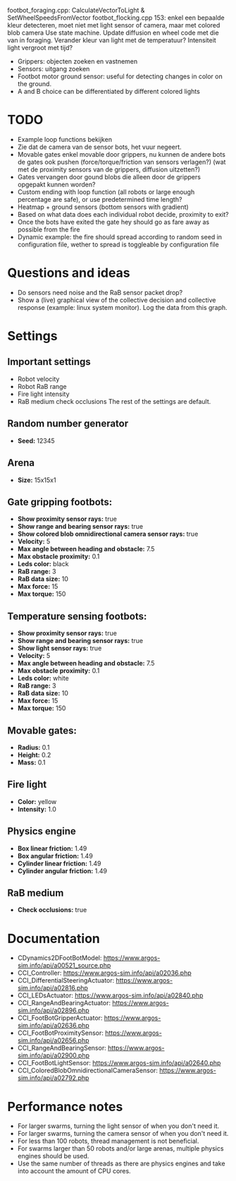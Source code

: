 footbot_foraging.cpp: CalculateVectorToLight & SetWheelSpeedsFromVector
footbot_flocking.cpp 153: enkel een bepaalde kleur detecteren, moet niet met light sensor of camera, maar met colored blob camera
Use state machine.
Update diffusion en wheel code met die van in foraging.
Verander kleur van light met de temperatuur? Intensiteit light vergroot met tijd?

- Grippers: objecten zoeken en vastnemen
- Sensors: uitgang zoeken
- Footbot motor ground sensor: useful for detecting changes in color on the ground.
- A and B choice can be differentiated by different colored lights

# TODO
- Example loop functions bekijken
- Zie dat de camera van de sensor bots, het vuur negeert.
- Movable gates enkel movable door grippers, nu kunnen de andere bots de gates ook pushen (force/torque/friction van sensors verlagen?) (wat met de proximity sensors van de grippers, diffusion uitzetten?)
- Gates vervangen door gound blobs die alleen door de grippers opgepakt kunnen worden?
- Custom ending with loop function (all robots or large enough percentage are safe), or use predetermined time length?
- Heatmap + ground sensors (bottom sensors with gradient)
- Based on what data does each individual robot decide, proximity to exit?
- Once the bots have exited the gate hey should go as fare away as possible from the fire
- Dynamic example: the fire should spread according to random seed in configuration file, wether to spread is toggleable by configuration file




















# Questions and ideas
- Do sensors need noise and the RaB sensor packet drop?
- Show a (live) graphical view of the collective decision and collective response (example: linux system monitor). Log the data from this graph.

# Settings
## Important settings
- Robot velocity
- Robot RaB range
- Fire light intensity
- RaB medium check occlusions
The rest of the settings are default.
## Random number generator
- **Seed:** 12345
## Arena
- **Size:** 15x15x1
## Gate gripping footbots:
- **Show proximity sensor rays:** true
- **Show range and bearing sensor rays:** true
- **Show colored blob omnidirectional camera sensor rays:** true
- **Velocity:** 5
- **Max angle between heading and obstacle:** 7.5
- **Max obstacle proximity:** 0.1
- **Leds color:** black
- **RaB range:** 3
- **RaB data size:** 10
- **Max force:** 15
- **Max torque:** 150
## Temperature sensing footbots:
- **Show proximity sensor rays:** true
- **Show range and bearing sensor rays:** true
- **Show light sensor rays:** true
- **Velocity:** 5
- **Max angle between heading and obstacle:** 7.5
- **Max obstacle proximity:** 0.1
- **Leds color:** white
- **RaB range:** 3
- **RaB data size:** 10
- **Max force:** 15
- **Max torque:** 150
## Movable gates:
- **Radius:** 0.1
- **Height:** 0.2
- **Mass:** 0.1
## Fire light
- **Color:** yellow
- **Intensity:** 1.0
## Physics engine
- **Box linear friction:** 1.49
- **Box angular friction:** 1.49
- **Cylinder linear friction:** 1.49
- **Cylinder angular friction:** 1.49
## RaB medium
- **Check occlusions:** true

# Documentation
- CDynamics2DFootBotModel: https://www.argos-sim.info/api/a00521_source.php
- CCI_Controller: https://www.argos-sim.info/api/a02036.php
- CCI_DifferentialSteeringActuator: https://www.argos-sim.info/api/a02816.php
- CCI_LEDsActuator: https://www.argos-sim.info/api/a02840.php
- CCI_RangeAndBearingActuator: https://www.argos-sim.info/api/a02896.php
- CCI_FootBotGripperActuator: https://www.argos-sim.info/api/a02636.php
- CCI_FootBotProximitySensor: https://www.argos-sim.info/api/a02656.php
- CCI_RangeAndBearingSensor: https://www.argos-sim.info/api/a02900.php
- CCI_FootBotLightSensor: https://www.argos-sim.info/api/a02640.php
- CCI_ColoredBlobOmnidirectionalCameraSensor: https://www.argos-sim.info/api/a02792.php

# Performance notes
- For larger swarms, turning the light sensor of when you don't need it.
- For larger swarms, turning the camera sensor of when you don't need it.
- For less than 100 robots, thread management is not beneficial.
- For swarms larger than 50 robots and/or large arenas, multiple physics engines should be used.
- Use the same number of threads as there are physics engines and take into account the amount of CPU cores.